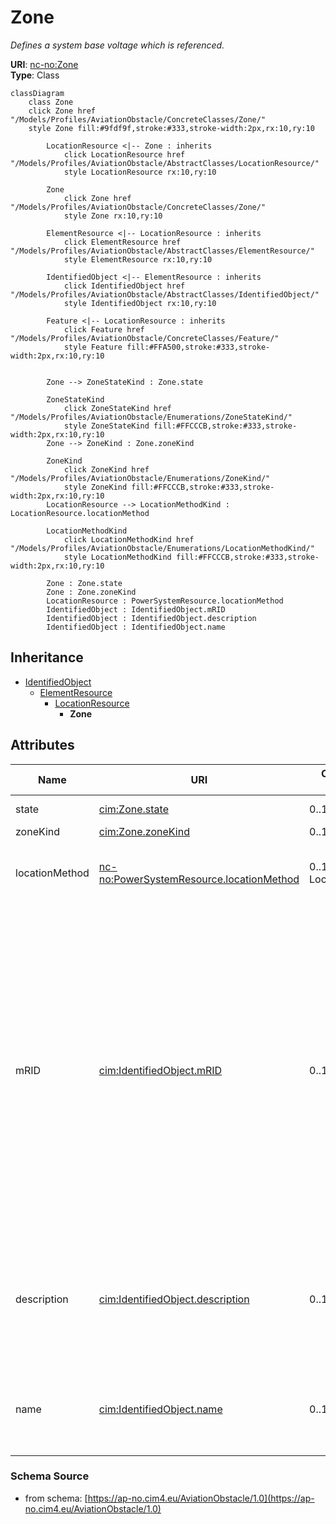 # Zone

_Defines a system base voltage which is referenced._

**URI**: [nc-no:Zone](http://cim4.eu/ns/nc-no#Zone)<br />
**Type**: Class

```mermaid
classDiagram
    class Zone
    click Zone href "/Models/Profiles/AviationObstacle/ConcreteClasses/Zone/"
    style Zone fill:#9fdf9f,stroke:#333,stroke-width:2px,rx:10,ry:10

        LocationResource <|-- Zone : inherits
            click LocationResource href "/Models/Profiles/AviationObstacle/AbstractClasses/LocationResource/"
            style LocationResource rx:10,ry:10

        Zone
            click Zone href "/Models/Profiles/AviationObstacle/ConcreteClasses/Zone/"
            style Zone rx:10,ry:10

        ElementResource <|-- LocationResource : inherits
            click ElementResource href "/Models/Profiles/AviationObstacle/AbstractClasses/ElementResource/"
            style ElementResource rx:10,ry:10

        IdentifiedObject <|-- ElementResource : inherits
            click IdentifiedObject href "/Models/Profiles/AviationObstacle/AbstractClasses/IdentifiedObject/"
            style IdentifiedObject rx:10,ry:10

        Feature <|-- LocationResource : inherits
            click Feature href "/Models/Profiles/AviationObstacle/ConcreteClasses/Feature/"
            style Feature fill:#FFA500,stroke:#333,stroke-width:2px,rx:10,ry:10


        Zone --> ZoneStateKind : Zone.state

        ZoneStateKind
            click ZoneStateKind href "/Models/Profiles/AviationObstacle/Enumerations/ZoneStateKind/"
            style ZoneStateKind fill:#FFCCCB,stroke:#333,stroke-width:2px,rx:10,ry:10
        Zone --> ZoneKind : Zone.zoneKind

        ZoneKind
            click ZoneKind href "/Models/Profiles/AviationObstacle/Enumerations/ZoneKind/"
            style ZoneKind fill:#FFCCCB,stroke:#333,stroke-width:2px,rx:10,ry:10
        LocationResource --> LocationMethodKind : LocationResource.locationMethod

        LocationMethodKind
            click LocationMethodKind href "/Models/Profiles/AviationObstacle/Enumerations/LocationMethodKind/"
            style LocationMethodKind fill:#FFCCCB,stroke:#333,stroke-width:2px,rx:10,ry:10

        Zone : Zone.state
        Zone : Zone.zoneKind
        LocationResource : PowerSystemResource.locationMethod
        IdentifiedObject : IdentifiedObject.mRID
        IdentifiedObject : IdentifiedObject.description
        IdentifiedObject : IdentifiedObject.name
```

## Inheritance
* [IdentifiedObject](IdentifiedObject.md)
    * [ElementResource](ElementResource.md)
        * [LocationResource](LocationResource.md)
            * **Zone**

## Attributes
| Name | URI | Cardinality and Range | Description | Inheritance |
| ---  | --- | --- | --- | --- |
| state | [cim:Zone.state](https://cim.ucaiug.io/ns#Zone.state) | 0..1 ZoneStateKind | Current state of zone. | direct |
| zoneKind | [cim:Zone.zoneKind](https://cim.ucaiug.io/ns#Zone.zoneKind) | 0..1 ZoneKind | Kind of zone. | direct |
| locationMethod | [nc-no:PowerSystemResource.locationMethod](http://cim4.eu/ns/nc-no#PowerSystemResource.locationMethod) | 0..1 LocationMethodKind | Method used to derive geographical location for this entity. | LocationResource |
| mRID | [cim:IdentifiedObject.mRID](https://cim.ucaiug.io/ns#IdentifiedObject.mRID) | 0..1 string | Master resource identifier issued by a model authority. The mRID is unique within an exchange context. Global uniqueness is easily achieved by using a UUID, as specified in RFC 4122, for the mRID. The use of UUID is strongly recommended.For CIMXML data files in RDF syntax conforming to IEC 61970-552, the mRID is mapped to rdf:ID or rdf:about attributes that identify CIM object elements. | IdentifiedObject |
| description | [cim:IdentifiedObject.description](https://cim.ucaiug.io/ns#IdentifiedObject.description) | 0..1 string | The description is a free human readable text describing or naming the object. It may be non unique and may not correlate to a naming hierarchy. | IdentifiedObject |
| name | [cim:IdentifiedObject.name](https://cim.ucaiug.io/ns#IdentifiedObject.name) | 0..1 string | The name is any free human readable and possibly non unique text naming the object. | IdentifiedObject |

### Schema Source
* from schema: [https://ap-no.cim4.eu/AviationObstacle/1.0](https://ap-no.cim4.eu/AviationObstacle/1.0)
